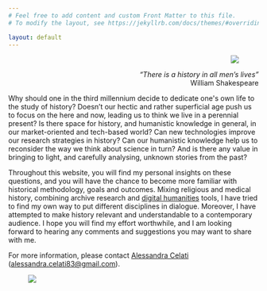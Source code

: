 ```yaml
---
# Feel free to add content and custom Front Matter to this file.
# To modify the layout, see https://jekyllrb.com/docs/themes/#overriding-theme-defaults

layout: default
---
```



<figure align="right"><img src="{{ "/images/home-doctors.gif"|absolute_url}}" style="max-width:400px;">
</figure>

<p align="right"><i>“There is a history in all men’s lives”</i><br>
William Shakespeare</p>
 

Why should one in the third millennium decide to dedicate one's own life to the study of history? Doesn’t our hectic and rather superficial age push us to focus on the here and now, leading us to think we live in a perennial present? Is there space for history, and humanistic knowledge in general, in our market-oriented and tech-based world? Can new technologies improve our research strategies in history? Can our humanistic knowledge help us to reconsider the way we think about science in turn? And is there any value in bringing to light, and carefully analysing, unknown stories from the past?


Throughout this website, you will find my personal insights on these questions, and you will have the chance to become more familiar with historical methodology, goals and outcomes. Mixing religious and medical history, combining archive research and [digital humanities](https://en.wikipedia.org/wiki/Digital_humanities) tools, I have tried to find my own way to put different disciplines in dialogue. Moreover, I have attempted to make history relevant and understandable to a contemporary audience. I hope you will find my effort worthwhile, and I am looking forward to hearing any comments and suggestions you may want to share with me.


For more information, please contact [Alessandra Celati](mailto:alessandra.celati83@gmail.com) (alessandra.celati83@gmail.com).

<figure><img src="{{ "/images/home-celati.jpg"|absolute_url}}" style="max-width:200px;">
</figure>